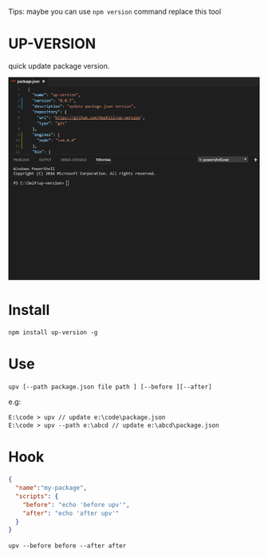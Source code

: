 Tips: maybe you can use `npm version` command replace this tool

# UP-VERSION

quick update package version.



![effect image](https://raw.githubusercontent.com/AepKill/up-version/master/static/xxx.gif)



# Install

`npm install up-version -g`

# Use

`upv [--path package.json file path ] [--before ][--after]`

e.g:

```shell
E:\code > upv // update e:\code\package.json
E:\code > upv --path e:\abcd // update e:\abcd\package.json
```

# Hook

```json
{
  "name":"my-package",
  "scripts": {
    "before": "echo 'before upv'",
    "after": "echo 'after upv'"
  }
}
```

`upv --before before --after after`






